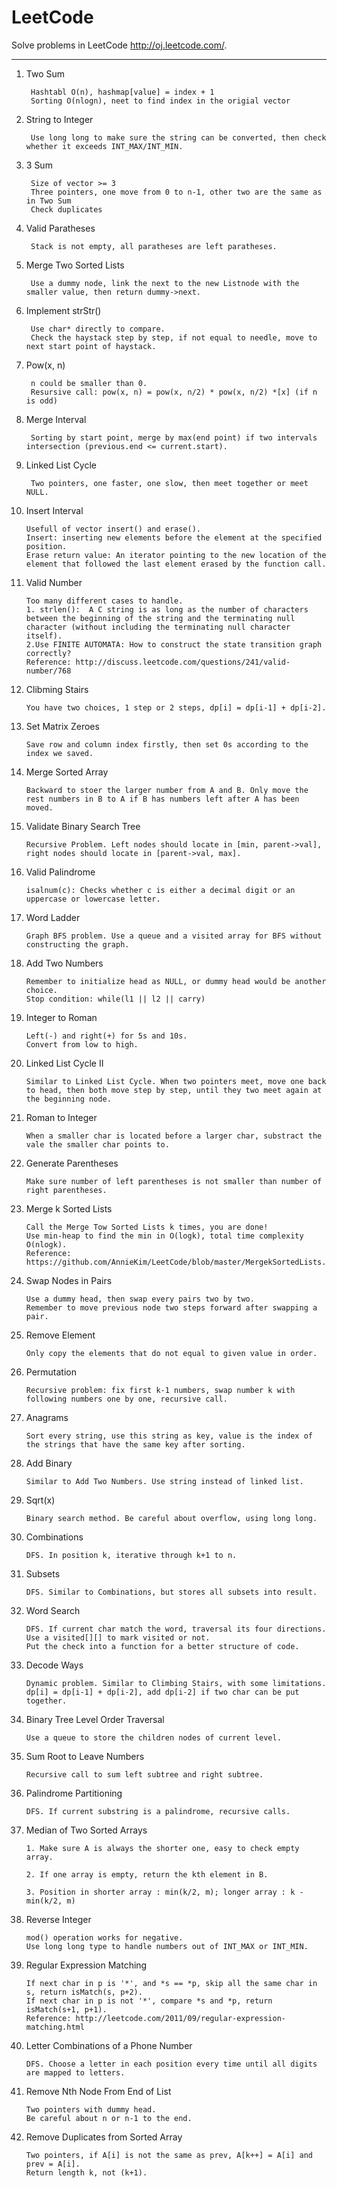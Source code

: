 LeetCode
========

Solve problems in LeetCode http://oj.leetcode.com/.

***

1. Two Sum

		Hashtabl O(n), hashmap[value] = index + 1
      	Sorting O(nlogn), neet to find index in the origial vector

2. String to Integer

       	Use long long to make sure the string can be converted, then check whether it exceeds INT_MAX/INT_MIN.

3. 3 Sum

 		Size of vector >= 3
    	Three pointers, one move from 0 to n-1, other two are the same as in Two Sum
    	Check duplicates

4. Valid Paratheses

       	Stack is not empty, all paratheses are left paratheses.

5. Merge Two Sorted Lists

       	Use a dummy node, link the next to the new Listnode with the smaller value, then return dummy->next.

6. Implement strStr()

		Use char* directly to compare.
      	Check the haystack step by step, if not equal to needle, move to next start point of haystack.

7. Pow(x, n)

        n could be smaller than 0.
		Resursive call: pow(x, n) = pow(x, n/2) * pow(x, n/2) *[x] (if n is odd)

8. Merge Interval

   		Sorting by start point, merge by max(end point) if two intervals intersection (previous.end <= current.start).

9. Linked List Cycle

   		Two pointers, one faster, one slow, then meet together or meet NULL.

10. Insert Interval

    	Usefull of vector insert() and erase().
		Insert: inserting new elements before the element at the specified position.	
		Erase return value: An iterator pointing to the new location of the element that followed the last element erased by the function call. 

11. Valid Number

    	Too many different cases to handle.
		1. strlen():  A C string is as long as the number of characters between the beginning of the string and the terminating null character (without including the terminating null character itself).
		2.Use FINITE AUTOMATA: How to construct the state transition graph correctly?
		Reference: http://discuss.leetcode.com/questions/241/valid-number/768

12. Clibming Stairs

    	You have two choices, 1 step or 2 steps, dp[i] = dp[i-1] + dp[i-2].

13. Set Matrix Zeroes

    	Save row and column index firstly, then set 0s according to the index we saved.

14. Merge Sorted Array

    	Backward to stoer the larger number from A and B. Only move the rest numbers in B to A if B has numbers left after A has been moved.

15. Validate Binary Search Tree

    	Recursive Problem. Left nodes should locate in [min, parent->val], right nodes should locate in [parent->val, max].

16. Valid Palindrome

    	isalnum(c): Checks whether c is either a decimal digit or an uppercase or lowercase letter.

17. Word Ladder

    	Graph BFS problem. Use a queue and a visited array for BFS without constructing the graph.

18. Add Two Numbers

    	Remember to initialize head as NULL, or dummy head would be another choice.
		Stop condition: while(l1 || l2 || carry)

19. Integer to Roman

    	Left(-) and right(+) for 5s and 10s.
		Convert from low to high.

20. Linked List Cycle II

    	Similar to Linked List Cycle. When two pointers meet, move one back to head, then both move step by step, until they two meet again at the beginning node.

21. Roman to Integer

     	When a smaller char is located before a larger char, substract the vale the smaller char points to.

22. Generate Parentheses

    	Make sure number of left parentheses is not smaller than number of right parentheses.

23. Merge k Sorted Lists

    	Call the Merge Tow Sorted Lists k times, you are done!
		Use min-heap to find the min in O(logk), total time complexity O(nlogk).
    	Reference: https://github.com/AnnieKim/LeetCode/blob/master/MergekSortedLists.h

24. Swap Nodes in Pairs

    	Use a dummy head, then swap every pairs two by two. 
		Remember to move previous node two steps forward after swapping a pair.

25. Remove Element

    	Only copy the elements that do not equal to given value in order.

26. Permutation

		Recursive problem: fix first k-1 numbers, swap number k with following numbers one by one, recursive call.

27. Anagrams

		Sort every string, use this string as key, value is the index of the strings that have the same key after sorting.

28. Add Binary

    	Similar to Add Two Numbers. Use string instead of linked list.

29. Sqrt(x)

		Binary search method. Be careful about overflow, using long long.
	
30. Combinations

		DFS. In position k, iterative through k+1 to n.

31. Subsets

		DFS. Similar to Combinations, but stores all subsets into result.

32. Word Search

    	DFS. If current char match the word, traversal its four directions. Use a visited[][] to mark visited or not.
		Put the check into a function for a better structure of code.

33. Decode Ways

      	Dynamic problem. Similar to Climbing Stairs, with some limitations.
		dp[i] = dp[i-1] + dp[i-2], add dp[i-2] if two char can be put together. 

34. Binary Tree Level Order Traversal

    	Use a queue to store the children nodes of current level.

35. Sum Root to Leave Numbers

    	Recursive call to sum left subtree and right subtree.

36. Palindrome Partitioning

    	DFS. If current substring is a palindrome, recursive calls.

37. Median of Two Sorted Arrays

        1. Make sure A is always the shorter one, easy to check empty array.

		2. If one array is empty, return the kth element in B.

		3. Position in shorter array : min(k/2, m); longer array : k - min(k/2, m)

38. Reverse Integer

    	mod() operation works for negative.
		Use long long type to handle numbers out of INT_MAX or INT_MIN.

39. Regular Expression Matching

    	If next char in p is '*', and *s == *p, skip all the same char in s, return isMatch(s, p+2).
		If next char in p is not '*', compare *s and *p, return isMatch(s+1, p+1).
		Reference: http://leetcode.com/2011/09/regular-expression-matching.html

40. Letter Combinations of a Phone Number

    	DFS. Choose a letter in each position every time until all digits are mapped to letters.

41. Remove Nth Node From End of List

    	Two pointers with dummy head.
		Be careful about n or n-1 to the end.

42. Remove Duplicates from Sorted Array

    	Two pointers, if A[i] is not the same as prev, A[k++] = A[i] and prev = A[i].
		Return length k, not (k+1).
